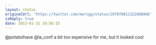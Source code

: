 ```yaml
---
layout: status
originalUrl: 'https://twitter.com/marcgg/status/297070811322408960'
isReply: true
date: 2013-01-31 19:56:15
---
```


@potatoihave @la_conf a bit too expensive for me, but it looked cool
